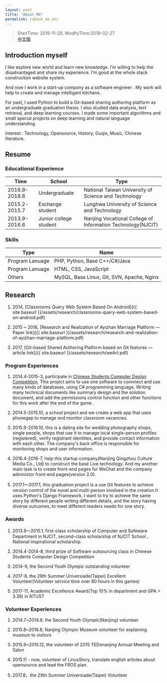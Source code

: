 ```yaml
---
layout: post
title: "About Me"
permalink: /about_me_en/
---
```


> StartTime: 2016-11-28, ModifyTime:2018-02-27  
> [中文版](/about_me_zh/)

## Introduction myself
I like explore new world and learn new knowledge. I’m willing to help the disadvantaged and share my experience. I’m good at the whole stack construction website system.

And now I work in a start-up compony  as a software engineer . My work will help to create and manage  intelligant kitchens.

For past, I used Python to build a Git-based sharing authoring platform as an undergraduate graduation thesis. I also studied data analysis, text retrieval, and deep learning courses. I made some important algorithms and small special projects on deep learning and natural language understanding.

Interest : Technology, Opensource, History, Guqin, Music, Chinese literature.

## Resume
### Educational Experience

|Time|School|Type|
|-   |-     |-   |
|2016.9-2018.6|Undergraduate|National Taiwan University of Science and Technology|
|2015.2-2015.7|Exchange student|Lunghwa University of Science and Technology|
|2013.9-2016.6|Junior college student|Nanjing Vocational College of Information Technology(NJCIT)|

### Skills

|Type|Name|
|-   |-     |
|Program Lanuage|PHP, Python, Base C++/C#/Java|
|Program Lanuage|HTML, CSS, JavaScript|
|Others|MySQL, Base Linux, Git, SVN, Apache, Nginx|

## Research

1. 2014, [Classrooms Query Web System Based On Android]({{ site.baseurl }}/assets/research/classrooms-query-web-system-based-on-android.pdf)

2. 2015 ~ 2016, [Research and Realization of Ayizhan Marriage Platform — Paper link]({{ site.baseurl }}/assets/research/research-and-realization-of-ayizhan-marriage-platform.pdf)

3. 2017, [Git-based Shared Authoring Platform based on Git features — article link]({{ site.baseurl }}/assets/research/weArt.pdf)

### Program Experiences
1. 2014.4-2015-3, participate in [Chinese Students Computer Design Competition](http://www.jsjds.org/Article_Class2.asp?ClassID=14). This project aims to use one software to connnect and use many kinds of databases, using C# programming language.  Writing many technical documents like summary design and the solution document, and add the permissions control function and other functions for this work after the end of the game .

2. 2014.5-2015.10, a school project and we create a web app that uses phonegap to manage and monitor classroom vacancies.

3. 2015.9-2016.10, this is a dating site for wedding photography shops, single people, shops that use it to manage local single-person profiles (registered), verify registrant identities, and provide contact information with each other. The company's back office is responsible for monitoring shops and user information.

4. 2016.4-2016-7, help this startup company(Nanjing Qingzhou Culture Media Co., Ltd) to construct the base Live technology. And my another main task is to create front-end pages for WeChat and the company administor front-end pages(version 2.0).

5. 2017.1～2017.1, this graduation project is a use Git features to achieve version control of the novel and multi-person involved in the creation.It uses Python's Django Framework.  I want to try to achieve the same story by different people writing different details, and  the story having diverse outcomes, to meet different readers needs for one story.

### Awards
1. 2013.9～2015.1, first-class scholarship of Computer and Sofeware Department in NJCIT, second-class scholarship of NJCIT School , National inspirational scholarship

2. 2014.4-2014-8, third prize of Software outsourcing class in Chinese Students Computer Design Competition

3. 2014-9, the Second Youth Olympic outstanding volunteer

4. 2017-8, the 29th Summer Universiade(Taipei) Excellent Volunteer(Volunteer service time over 80 hours in this games)

5. 2017-11, Academic Excellence Award(Top 10% in department and GPA > 3.38) in NTUST

### Volunteer Experiences
1. 2014.7~2014.8, the Second Youth Olympic(Nanjing) volunteer

2. 2015.8~2016.8, Nanjing Olympic Museum volunteer for explaining museum to visitors

3. 2015.9~2015.12, the volunteer of 2015 TEDxnanjing Annual Meeting and Salon

4. 2015.11 - now, volunteer of LinuxStory, translate english articles about opensource and lead the FROS plan.

5. 2017.8，the 29th Summer Universiade(Taipei) Volunteer
